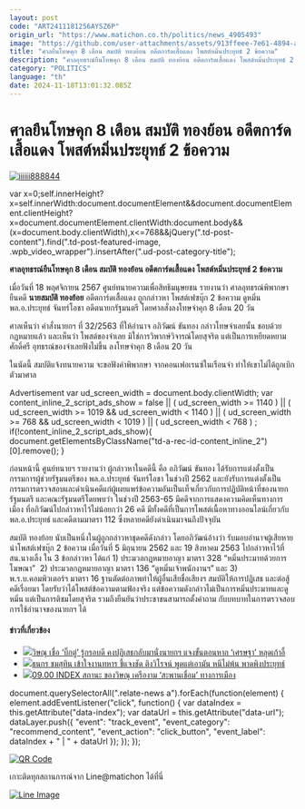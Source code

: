 ```yaml
---
layout: post
code: "ART2411181256AYSZ6P"
origin_url: "https://www.matichon.co.th/politics/news_4905493"
image: "https://github.com/user-attachments/assets/913ffeee-7e61-4894-a647-89c7c4c0da37"
title: "ศาลยืนโทษคุก 8 เดือน สมบัติ ทองย้อน อดีตการ์ดเสื้อแดง โพสต์หมิ่นประยุทธ์ 2 ข้อความ"
description: "ศาลอุทธรณ์ยืนโทษคุก 8 เดือน สมบัติ ทองย้อน อดีตการ์ดเสื้อแดง โพสต์หมิ่นประยุทธ์ 2 ข้อความ"
category: "POLITICS"
language: "th"
date: 2024-11-18T13:01:32.085Z
---
```


# ศาลยืนโทษคุก 8 เดือน สมบัติ ทองย้อน อดีตการ์ดเสื้อแดง โพสต์หมิ่นประยุทธ์ 2 ข้อความ

[![](https://www.matichon.co.th/wp-content/uploads/2024/11/iiiiii888844.jpg "iiiiii888844")](https://www.matichon.co.th/wp-content/uploads/2024/11/iiiiii888844.jpg)

var x=0;self.innerHeight?x=self.innerWidth:document.documentElement&&document.documentElement.clientHeight?x=document.documentElement.clientWidth:document.body&&(x=document.body.clientWidth),x<=768&&jQuery(".td-post-content").find(".td-post-featured-image, .wpb\_video\_wrapper").insertAfter(".ud-post-category-title");

**ศาลอุทธรณ์ยืนโทษคุก 8 เดือน สมบัติ ทองย้อน อดีตการ์ดเสื้อแดง โพสต์หมิ่นประยุทธ์ 2 ข้อความ**

เมื่อวันที่ 18 พฤศจิกายน 2567 ศูนย์ทนายความเพื่อสิทธิมนุษยชน รายงานว่า ศาลอุทธรณ์พิพากษายืนคดี **นายสมบัติ ทองย้อย** อดีตการ์ดเสื้อแดง ถูกกล่าวหา โพสต์เฟซบุ๊ก 2 ข้อความ ดูหมิ่น พล.อ.ประยุทธ์ จันทร์โอชา อดีตนายกรัฐมนตรี โดยศาลสั่งลงโทษจำคุก 8 เดือน 20 วัน

ศาลเห็นว่า คำสั่งนายกฯ ที่ 32/2563 ที่ให้อำนาจ อภิวัฒน์ ขันทอง กล่าวโทษจำเลยนั้น ชอบด้วยกฎหมายแล้ว และเห็นว่า โพสต์ของจำเลย มิใช่การวิพากษ์วิจารณ์โดยสุจริต แต่เป็นการเหยียดหยามศักดิ์ศรี อุทธรณ์ของจำเลยฟังไม่ขึ้น ลงโทษจำคุก 8 เดือน 20 วัน

ในนัดนี้ สมบัติแจ้งทนายความ จะขอฟังคำพิพากษา จากคอนเฟอเรนซ์ในเรือนจำ ทำให้เขาไม่ได้ถูกเบิกตัวมาศาล

Advertisement var ud\_screen\_width = document.body.clientWidth; var content\_inline\_2\_script\_ads\_show = false || ( ud\_screen\_width >= 1140 ) || ( ud\_screen\_width >= 1019 && ud\_screen\_width < 1140 ) || ( ud\_screen\_width >= 768 && ud\_screen\_width < 1019 ) || ( ud\_screen\_width < 768 ) ; if(!content\_inline\_2\_script\_ads\_show){ document.getElementsByClassName("td-a-rec-id-content\_inline\_2")\[0\].remove(); }

ก่อนหน้านี้ ศูนย์ทนายฯ รายงานว่า ผู้กล่าวหาในคดีนี้ คือ อภิวัฒน์ ขันทอง ได้รับการแต่งตั้งเป็นกรรมการผู้ช่วยรัฐมนตรีของ พล.อ.ประยุทธ์ จันทร์โอชา ในช่วงปี 2562 และยังรับการแต่งตั้งเป็นกรรมการตรวจสอบและดำเนินคดีแก่ผู้เผยแพร่ข้อความอันเป็นเท็จเกี่ยวกับการปฏิบัติหน้าที่ของนายกรัฐมนตรี และคณะรัฐมนตรีโดยพบว่า ในช่วงปี 2563-65 มีคดีจากการแสดงความคิดเห็นทางการเมือง ที่อภิวัฒน์ไปกล่าวหาไว้ไม่น้อยกว่า 26 คดี มีทั้งคดีที่เป็นการโพสต์เนื้อหาทางออนไลน์เกี่ยวกับ พล.อ.ประยุทธ์ และคดีตามมาตรา 112 ซึ่งหลายคดียังดำเนินมาจนถึงปัจจุบัน

สมบัติ ทองย้อย นับเป็นหนึ่งในผู้ถูกกล่าวหาชุดคดีดังกล่าว โดยอภิวัฒน์อ้างว่า รับมอบอำนาจผู้เสียหาย นำโพสต์เฟซบุ๊ก 2 ข้อความ เมื่อวันที่ 5 มิถุนายน 2562 และ 19 สิงหาคม 2563 ไปกล่าวหาไว้ที่ สน.นางเลิ้ง ใน 3 ข้อกล่าวหา ได้แก่ 1) ประมวลกฎหมายอาญา มาตรา 328 “หมิ่นประมาทด้วยการโฆษณา”  2) ประมวลกฎหมายอาญา มาตรา 136 “ดูหมิ่นเจ้าพนักงานฯ” และ 3) พ.ร.บ.คอมพิวเตอร์ฯ มาตรา 16 ฐานตัดต่อภาพทำให้ผู้อื่นเสียชื่อเสียงฯ สมบัติให้การปฏิเสธ และต่อสู้คดีเรื่อยมา โดยรับว่าได้โพสต์ข้อความตามฟ้องจริง แต่ข้อความดังกล่าวไม่เป็นการหมิ่นประมาทและดูหมิ่น แต่เป็นการติชมโดยสุจริต รวมถึงยืนยันว่าประชาชนสามารถตั้งคำถาม กับบทบาทในการตรวจสอบการใช้อำนาจของนายกฯ ได้

#### ข่าวที่เกี่ยวข้อง

*   [![](https://www.matichon.co.th/wp-content/uploads/2024/08/วิษณุ-ประยุทธ์0608.jpg)วิษณุ เชื่อ ‘บิ๊กตู่’ รู้กรอบดี คงปฏิเสธกลับมานั่งนายกฯ แจงขั้นตอนหาก ‘เศรษฐา’ หลุดเก้าอี้](https://www.matichon.co.th/politics/news_4720759)
*   [![](https://www.matichon.co.th/wp-content/uploads/2024/06/ปกข่าว-7281-160.jpg)ธนกร ชมสุทิน เข้าใจงานทหาร ชี้แจงชัด ติงวิโรจน์ พูดแต่เอามัน หนีไม่พ้น พาดพิงประยุทธ์](https://www.matichon.co.th/politics/news_4639861)
*   [![](https://www.matichon.co.th/wp-content/uploads/2024/05/ปกข่าว-7281-223.jpg)09.00 INDEX สถานะ ของวิษณุ เครืองาม ‘สะพานเชื่อม’ ทางการเมือง](https://www.matichon.co.th/politics/news_4601200)

document.querySelectorAll(".relate-news a").forEach(function(element) { element.addEventListener("click", function() { var dataIndex = this.getAttribute("data-index"); var dataUrl = this.getAttribute("data-url"); dataLayer.push({ "event": "track\_event", "event\_category": "recommend\_content", "event\_action": "click\_button", "event\_label": dataIndex + " | " + dataUrl }); }); });

[![QR Code](https://www.matichon.co.th/wp-content/uploads/2023/07/wob1371z.jpg)](https://lin.ee/ht0nDxX)

เกาะติดทุกสถานการณ์จาก Line@matichon ได้ที่นี่

[![Line Image](https://www.matichon.co.th/wp-content/uploads/2023/07/th.png)](https://lin.ee/ht0nDxX)